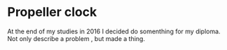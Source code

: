 # Propeller clock

At the end of my studies in 2016 I decided do somenthing for my diploma. Not only describe a problem , but made a thing. 
